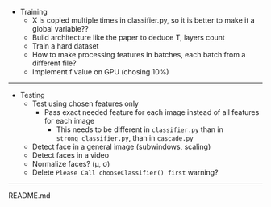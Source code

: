 - Training
  - X is copied multiple times in classifier.py, so it is better to make it a global variable??
  - Build architecture like the paper to deduce T, layers count
  - Train a hard dataset
  - How to make processing features in batches, each batch from a different file?
  - Implement f value on GPU (chosing 10%)
--------------
- Testing
  - Test using chosen features only
    - Pass exact needed feature for each image instead of all features for each image
      - This needs to be different in `classifier.py` than in `strong_classifier.py`, than in `cascade.py`
  - Detect face in a general image (subwindows, scaling)
  - Detect faces in a video
  - Normalize faces? (μ, σ)
  - Delete `Please Call chooseClassifier() first` warning?

--------------
README.md
